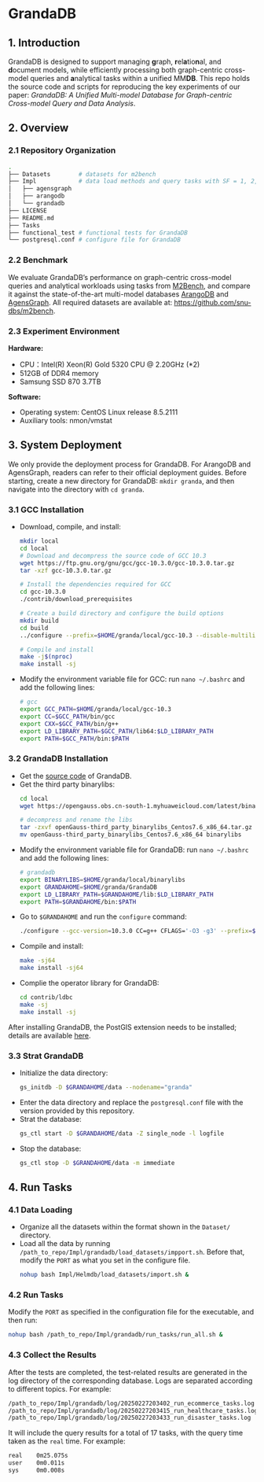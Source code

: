 # GrandaDB
## 1. Introduction
GrandaDB is designed to support managing **g**raph, **r**el**a**tio**n**al, and **d**ocument models, while efficiently processing both graph-centric cross-model queries and **a**nalytical tasks within a unified MM**DB**. This repo holds the source code and scripts for reproducing the key experiments of our paper: *GrandaDB: A Unified Multi-model Database for Graph-centric Cross-model Query and Data Analysis*.

## 2. Overview
### 2.1 Repository Organization
```bash
.
├── Datasets		# datasets for m2bench
├── Impl			# data load methods and query tasks with SF = 1, 2, 5, 10
│   ├── agensgraph
│   ├── arangodb
│   └── grandadb
├── LICENSE
├── README.md
├── Tasks
├── functional_test	# functional tests for GrandaDB
└── postgresql.conf	# configure file for GrandaDB
```
### 2.2 Benchmark
We evaluate GrandaDB’s performance on graph-centric cross-model queries and analytical workloads using tasks from [M2Bench](https://github.com/snu-dbs/m2bench), and compare it against the state-of-the-art multi-model databases [ArangoDB](https://github.com/arangodb/arangodb) and [AgensGraph](https://github.com/skaiworldwide-oss/agensgraph). All required datasets are available at: https://github.com/snu-dbs/m2bench.
### 2.3 Experiment Environment
**Hardware:**
- CPU：Intel(R) Xeon(R) Gold 5320 CPU @ 2.20GHz (*2)
- 512GB of DDR4 memory
- Samsung SSD 870 3.7TB

**Software:**
- Operating system: CentOS Linux release 8.5.2111
- Auxiliary tools: nmon/vmstat

## 3. System Deployment
We only provide the deployment process for GrandaDB. For ArangoDB and AgensGraph, readers can refer to their official deployment guides. Before starting, create a new directory for GrandaDB: `mkdir granda`, and then navigate into the directory with `cd granda`.
### 3.1 GCC Installation
- Download, compile, and install:
	```bash
	mkdir local
	cd local
	# Download and decompress the source code of GCC 10.3
	wget https://ftp.gnu.org/gnu/gcc/gcc-10.3.0/gcc-10.3.0.tar.gz
	tar -xzf gcc-10.3.0.tar.gz

	# Install the dependencies required for GCC
	cd gcc-10.3.0
	./contrib/download_prerequisites

	# Create a build directory and configure the build options
	mkdir build
	cd build
	../configure --prefix=$HOME/granda/local/gcc-10.3 --disable-multilib --enable-languages=c,c++,fortran

	# Compile and install
	make -j$(nproc)
	make install -sj
	```
- Modify the environment variable file for GCC: run `nano ~/.bashrc` and add the following lines:
	```bash
	# gcc
	export GCC_PATH=$HOME/granda/local/gcc-10.3
	export CC=$GCC_PATH/bin/gcc
	export CXX=$GCC_PATH/bin/g++
	export LD_LIBRARY_PATH=$GCC_PATH/lib64:$LD_LIBRARY_PATH
	export PATH=$GCC_PATH/bin:$PATH
	```

### 3.2 GrandaDB Installation
- Get the [source code](https://edu.gitee.com/whudb/repos/whudb/HELMDB/sources) of GrandaDB.
- Get the third party binarylibs:
	```bash
	cd local
	wget https://opengauss.obs.cn-south-1.myhuaweicloud.com/latest/binarylibs/gcc10.3/openGauss-third_party_binarylibs_Centos7.6_x86_64.tar.gz

	# decompress and rename the libs
	tar -zxvf openGauss-third_party_binarylibs_Centos7.6_x86_64.tar.gz
	mv openGauss-third_party_binarylibs_Centos7.6_x86_64 binarylibs
	```
- Modify the environment variable file for GrandaDB: run `nano ~/.bashrc` and add the following lines:
	```bash
	# grandadb
	export BINARYLIBS=$HOME/granda/local/binarylibs
	export GRANDAHOME=$HOME/granda/GrandaDB
	export LD_LIBRARY_PATH=$GRANDAHOME/lib:$LD_LIBRARY_PATH
	export PATH=$GRANDAHOME/bin:$PATH
	```
- Go to `$GRANDAHOME` and run the `configure` command:
	```bash
	./configure --gcc-version=10.3.0 CC=g++ CFLAGS='-O3 -g3' --prefix=$GRANDAHOME --3rd=$BINARYLIBS --enable-thread-safety --with-readline --without-zlib
	```
- Compile and install:
	```bash
	make -sj64
	make install -sj64
	```
- Complie the operator library for GrandaDB:
	```bash
	cd contrib/ldbc
	make -sj
	make install -sj
	```
After installing GrandaDB, the PostGIS extension needs to be installed; details are available [here](https://docs.opengauss.org/zh/docs/6.0.0-RC1/docs/ExtensionReference/PostGIS%E5%AE%89%E8%A3%85.html).
  
### 3.3 Strat GrandaDB
- Initialize the data directory:
	```bash
	gs_initdb -D $GRANDAHOME/data --nodename="granda"
	```
- Enter the data directory and replace the `postgresql.conf` file with the version provided by this repository.
- Strat the database:
	```bash
	gs_ctl start -D $GRANDAHOME/data -Z single_node -l logfile
	```
- Stop the database:
	```bash
	gs_ctl stop -D $GRANDAHOME/data -m immediate
	```

## 4. Run Tasks
### 4.1 Data Loading
- Organize all the datasets within the format shown in the `Dataset/` directory.
- Load all the data by running `/path_to_repo/Impl/grandadb/load_datasets/impport.sh`. Before that, modify the `PORT` as what you set in the configure file.
	```bash
	nohup bash Impl/Helmdb/load_datasets/import.sh &
	```
### 4.2 Run Tasks
Modify the `PORT` as specified in the configuration file for the executable, and then run:
```bash
nohup bash /path_to_repo/Impl/grandadb/run_tasks/run_all.sh &
```
### 4.3 Collect the Results
After the tests are completed, the test-related results are generated in the log directory of the corresponding database. Logs are separated according to different topics. For example:
```bash
/path_to_repo/Impl/grandadb/log/20250227203402_run_ecommerce_tasks.log
/path_to_repo/Impl/grandadb/log/20250227203415_run_healthcare_tasks.log
/path_to_repo/Impl/grandadb/log/20250227203433_run_disaster_tasks.log
```
It will include the query results for a total of 17 tasks, with the query time taken as the `real` time. For example:

```bash
real	0m25.075s
user	0m0.011s
sys		0m0.008s
```
